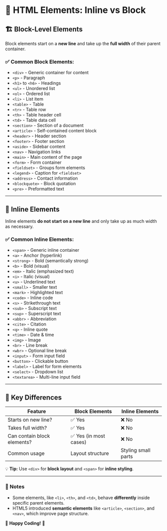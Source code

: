 # 📌 HTML Elements: Inline vs Block

## 🏗️ Block-Level Elements  
Block elements start on a **new line** and take up the **full width** of their parent container.

### ✅ Common Block Elements:
- `<div>` - Generic container for content  
- `<p>` - Paragraph  
- `<h1>` to `<h6>` - Headings  
- `<ul>` - Unordered list  
- `<ol>` - Ordered list  
- `<li>` - List item  
- `<table>` - Table  
- `<tr>` - Table row  
- `<th>` - Table header cell  
- `<td>` - Table data cell  
- `<section>` - Section of a document  
- `<article>` - Self-contained content block  
- `<header>` - Header section  
- `<footer>` - Footer section  
- `<aside>` - Sidebar content  
- `<nav>` - Navigation links  
- `<main>` - Main content of the page  
- `<form>` - Form container  
- `<fieldset>` - Groups form elements  
- `<legend>` - Caption for `<fieldset>`  
- `<address>` - Contact information  
- `<blockquote>` - Block quotation  
- `<pre>` - Preformatted text  

---

## 🎨 Inline Elements  
Inline elements **do not start on a new line** and only take up as much width as necessary.

### ✅ Common Inline Elements:
- `<span>` - Generic inline container  
- `<a>` - Anchor (hyperlink)  
- `<strong>` - Bold (semantically strong)  
- `<b>` - Bold (visual)  
- `<em>` - Italic (emphasized text)  
- `<i>` - Italic (visual)  
- `<u>` - Underlined text  
- `<small>` - Smaller text  
- `<mark>` - Highlighted text  
- `<code>` - Inline code  
- `<s>` - Strikethrough text  
- `<sub>` - Subscript text  
- `<sup>` - Superscript text  
- `<abbr>` - Abbreviation  
- `<cite>` - Citation  
- `<q>` - Inline quote  
- `<time>` - Date & time  
- `<img>` - Image  
- `<br>` - Line break  
- `<wbr>` - Optional line break  
- `<input>` - Form input field  
- `<button>` - Clickable button  
- `<label>` - Label for form elements  
- `<select>` - Dropdown list  
- `<textarea>` - Multi-line input field  

---

## 🎯 **Key Differences**
| Feature           | Block Elements       | Inline Elements  |
|------------------|--------------------|----------------|
| Starts on new line? | ✅ Yes | ❌ No |
| Takes full width? | ✅ Yes | ❌ No |
| Can contain block elements? | ✅ Yes (in most cases) | ❌ No |
| Common usage | Layout structure | Styling small parts |

💡 **Tip:** Use `<div>` for **block layout** and `<span>` for **inline styling**.

---

### **📌 Notes**
- Some elements, like `<li>`, `<th>`, and `<td>`, behave **differently** inside specific parent elements.  
- HTML5 introduced **semantic elements** like `<article>`, `<section>`, and `<nav>`, which improve page structure.  

🚀 **Happy Coding!** 🎨
